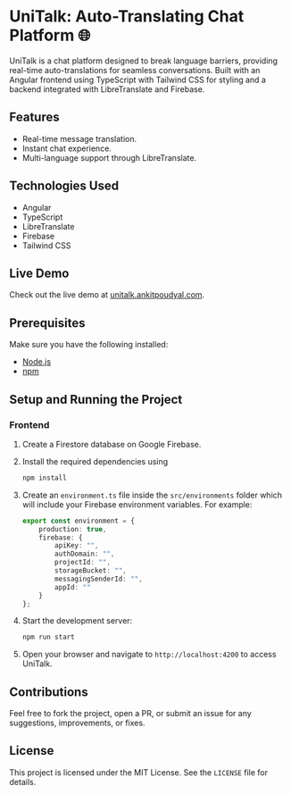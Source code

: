 # UniTalk: Auto-Translating Chat Platform 🌐

UniTalk is a chat platform designed to break language barriers, providing real-time auto-translations for seamless conversations. Built with an Angular frontend using TypeScript with Tailwind CSS for styling and a backend integrated with LibreTranslate and Firebase.

## Features

- Real-time message translation.
- Instant chat experience.
- Multi-language support through LibreTranslate.

## Technologies Used

- Angular
- TypeScript
- LibreTranslate
- Firebase
- Tailwind CSS

## Live Demo

Check out the live demo at [unitalk.ankitpoudyal.com](http://unitalk.ankitpoudyal.com).

## Prerequisites

Make sure you have the following installed:

- [Node.js](https://nodejs.org/)
- [npm](https://www.npmjs.com/)

## Setup and Running the Project

### Frontend

1. Create a Firestore database on Google Firebase.
2. Install the required dependencies using
   ```bash
   npm install
   ```

6. Create an `environment.ts` file inside the `src/environments` folder which will include your Firebase environment variables. For example:
   ```typescript
   export const environment = {
       production: true,
       firebase: {
           apiKey: "",
           authDomain: "",
           projectId: "",
           storageBucket: "",
           messagingSenderId: "",
           appId: ""
       }
   };
   ```
7. Start the development server:
   ```bash
   npm run start
   ```
8. Open your browser and navigate to `http://localhost:4200` to access UniTalk.

## Contributions

Feel free to fork the project, open a PR, or submit an issue for any suggestions, improvements, or fixes.

## License

This project is licensed under the MIT License. See the `LICENSE` file for details.
